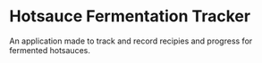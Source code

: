 # Hotsauce Fermentation Tracker

An application made to track and record recipies and progress for fermented hotsauces.

